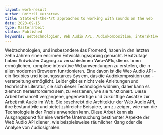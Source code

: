 ```yaml
---
layout: work-result
author: Dmitrii Kuznetsov
title: State-of-the-Art approaches to working with sounds on the web
date: 2023-09-15
type: Masterarbeit
status: Published
keywords: Webtechnologien, Web Audio API, Audiokomposition, interaktive Webanwendungen
---
```

Webtechnologien, und insbesondere das Frontend, haben in den letzten zehn Jahren einen enormen Entwicklungssprung gemacht. Heutzutage haben Entwickler
Zugang zu verschiedenen Web-APIs, die es ihnen ermöglichen, komplexe interaktive Webanwendungen zu erstellen, die in allen modernen Browsern funktionieren. Eine davon ist die Web Audio API - ein flexibles und leistungsstarkes System, das die Audiokomposition und -verarbeitung ermöglicht. Leider gibt es nicht viele Anleitungen und technische Literatur, die sich dieser Technologie widmen, daher kann es ziemlich herausfordernd sein, zu verstehen, wie sie funktioniert. Diese Arbeit behandelt vergangene, gegenwärtige und zukünftige Ansätze zur Arbeit mit Audio im Web. Sie beschreibt die Architektur der Web Audio API, ihre Bestandteile und bietet zahlreiche Beispiele, um zu zeigen, wie man die Technologie in der Praxis anwenden kann. Diese Arbeit kann als Ausgangspunkt für eine vertiefte Untersuchung bestimmter Aspekte der Web Audio API dienen, wie beispielsweise räumlicher Klang oder die Analyse von Audiosignalen.
